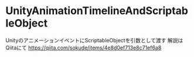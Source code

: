 # UnityAnimationTimelineAndScriptableObject
UnityのアニメーションイベントにScriptableObjectを引数として渡す
解説はQiitaにて
https://qiita.com/sokude/items/4e8d0ef713e8c71ef6a8
